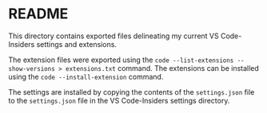 # README

This directory contains exported files delineating my current VS Code-Insiders settings and extensions.

The extension files were exported using the `code --list-extensions --show-versions > extensions.txt` command. The extensions can be installed using the `code --install-extension` command.

The settings are installed by copying the contents of the `settings.json` file to the `settings.json` file in the VS Code-Insiders settings directory.
